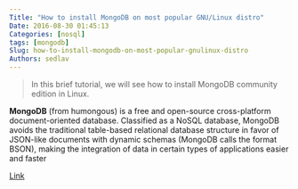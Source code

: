 ```yaml
---
Title: "How to install MongoDB on most popular GNU/Linux distro"
Date: 2016-08-30 01:45:13
Categories: [nosql]
tags: [mongodb]
Slug: how-to-install-mongodb-on-most-popular-gnulinux-distro
Authors: sedlav
---
```


> In this brief tutorial, we will see how to install MongoDB community edition in Linux.

**MongoDB** (from humongous) is a free and open-source cross-platform document-oriented database. Classified as a NoSQL database, MongoDB avoids the traditional table-based relational database structure in favor of JSON-like documents with dynamic schemas (MongoDB calls the format BSON), making the integration of data in certain types of applications easier and faster

[Link](http://www.ostechnix.com/install-mongodb-linux/)
